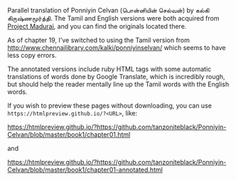 Parallel translation of Ponniyin Celvan (பொன்னியின் செல்வன்) by கல்கி கிருஷ்ணமூர்த்தி. The Tamil and English versions were both acquired from [Project Madurai](http://www.projectmadurai.org/), and you can find the originals located there.

As of chapter 19, I've switched to using the Tamil version from http://www.chennailibrary.com/kalki/ponniyinselvan/ which seems to have less copy errors.

The annotated versions include ruby HTML tags with some automatic translations of words done by Google Translate, which is incredibly rough, but should help the reader mentally line up the Tamil words with the English words.

If you wish to preview these pages without downloading, you can use `https://htmlpreview.github.io/?<URL>`, like:

https://htmlpreview.github.io/?https://github.com/tanzoniteblack/Ponniyin-Celvan/blob/master/book1/chapter01.html

and

https://htmlpreview.github.io/?https://github.com/tanzoniteblack/Ponniyin-Celvan/blob/master/book1/chapter01-annotated.html
